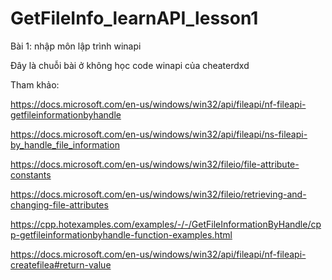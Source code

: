 # GetFileInfo_learnAPI_lesson1
Bài 1: nhập môn lập trình winapi 

Đây là chuỗi bài ở không học code winapi của cheaterdxd

Tham khảo: 

https://docs.microsoft.com/en-us/windows/win32/api/fileapi/nf-fileapi-getfileinformationbyhandle

https://docs.microsoft.com/en-us/windows/win32/api/fileapi/ns-fileapi-by_handle_file_information

https://docs.microsoft.com/en-us/windows/win32/fileio/file-attribute-constants

https://docs.microsoft.com/en-us/windows/win32/fileio/retrieving-and-changing-file-attributes

https://cpp.hotexamples.com/examples/-/-/GetFileInformationByHandle/cpp-getfileinformationbyhandle-function-examples.html

https://docs.microsoft.com/en-us/windows/win32/api/fileapi/nf-fileapi-createfilea#return-value
